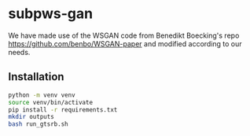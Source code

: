 # subpws-gan
We have made use of the WSGAN code from Benedikt Boecking's repo https://github.com/benbo/WSGAN-paper and modified according to our needs.

## Installation
```bash
python -m venv venv
source venv/bin/activate
pip install -r requirements.txt
mkdir outputs
bash run_gtsrb.sh
```
